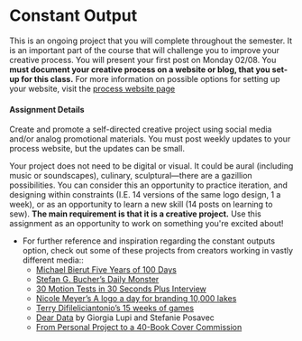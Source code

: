# Constant Output

This is an ongoing project that you will complete throughout the semester. It is an important part of the course that will challenge you to improve your creative process. You will present your first post on Monday 02/08. You __must document your creative process on a website or blog, that you set-up for this class.__ For more information on possible options for setting up your website, visit the [process website page](2_process_website.md)


#### Assignment Details
Create and promote a self-directed creative project using social media and/or analog promotional materials. You must post weekly updates to your process website, but the updates can be small.  

Your project does not need to be digital or visual. It could be aural (including music or soundscapes), culinary, sculptural—there are a gazillion possibilities. You can consider this an opportunity to practice iteration, and designing within constraints (I.E. 14 versions of the same logo design, 1 a week), or as an opportunity to learn a new skill (14 posts on learning to sew). **The main requirement is that it is a creative project.** Use this assignment as an opportunity to work on something you're excited about!

*   For further reference and inspiration regarding the constant outputs option, check out some of these projects from creators working in vastly different media::
    *   [Michael Bierut Five Years of 100 Days](http://designobserver.com/feature/five-years-of-100-days/24678)
    *   [Stefan G. Bucher’s Daily Monster](http://www.dailymonster.com/344_loves_you/monsterarchive.html)
    *   [30 Motion Tests in 30 Seconds Plus Interview](http://greyscalegorilla.com/blog/2011/01/30-motion-tests-in-30-seconds-plus-interview)
    *   [Nicole Meyer’s A logo a day for branding 10,000 lakes](http://www.psfk.com/2011/09/branding-10000-lakes-one-minnesota-lake-one-logo-every-day.html)
    *   [Terry Difileliciantonio’s 15 weeks of games](https://15weeksofgames.wordpress.com/)
    *   [Dear Data](http://www.dear-data.com/theproject) by Giorgia Lupi and Stefanie Posavec
    * [From Personal Project to a 40-Book Cover Commission](http://99u.com/articles/53891/from-personal-project-to-a-40-book-cover-commission)
    
